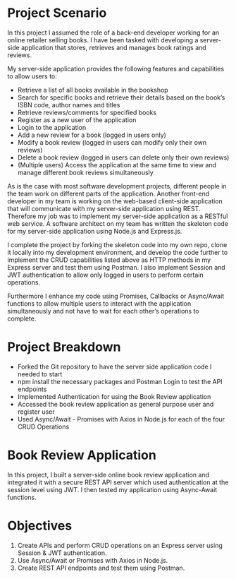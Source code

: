 # Project Scenario

In this project I assumed the role of a back-end developer working for an online retailer selling books. I have been tasked with developing a server-side application that stores, retrieves and manages book ratings and reviews.

My server-side application provides the following features and capabilities to allow users to:
- Retrieve a list of all books available in the bookshop
- Search for specific books and retrieve their details based on the book’s ISBN code, author names and titles
- Retrieve reviews/comments for specified books
- Register as a new user of the application
- Login to the application
- Add a new review for a book (logged in users only)
- Modify a book review (logged in users can modify only their own reviews)
- Delete a book review (logged in users can delete only their own reviews)
- (Multiple users) Access the application at the same time to view and manage different book reviews simultaneously

As is the case with most software development projects, different people in the team work on different parts of the application. Another front-end developer in my team is working on the web-based client-side application that will communicate with my server-side application using REST. Therefore my job was to implement my server-side application as a RESTful web service. A software architect on my team has written the skeleton code for my server-side application using Node.js and Express.js.

I complete the project by forking the skeleton code into my own repo, clone it locally into my development environment, and develop the code further to implement the CRUD capabilities listed above as HTTP methods in my Express server and test them using Postman. I also implement Session and JWT authentication to allow only logged in users to perform certain operations.

Furthermore I enhance my code using Promises, Callbacks or Async/Await functions to allow multiple users to interact with the application simultaneously and not have to wait for each other’s operations to complete.

# Project Breakdown
* Forked the Git repository to have the server side application code I needed to start
* npm install the necessary packages and Postman Login to test the API endpoints
* Implemented Authentication for using the Book Review application
* Accessed the book review application as general purpose user and register user
* Used Async/Await - Promises with Axios in Node.js for each of the four CRUD Operations

# Book Review Application
In this project, I built a server-side online book review application and integrated it with a secure REST API server which used authentication at the session level using JWT. I then tested my application using Async-Await functions.

# Objectives
1. Create APIs and perform CRUD operations on an Express server using Session & JWT authentication.
2. Use Async/Await or Promises with Axios in Node.js.
3. Create REST API endpoints and test them using Postman.
